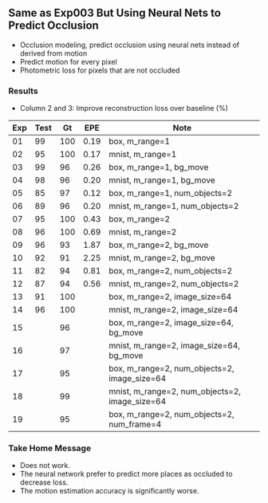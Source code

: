 ## Same as Exp003 But Using Neural Nets to Predict Occlusion

- Occlusion modeling, predict occlusion using neural nets instead of derived from motion
- Predict motion for every pixel
- Photometric loss for pixels that are not occluded

### Results

- Column 2 and 3: Improve reconstruction loss over baseline (%) 

| Exp  | Test | Gt   | EPE  | Note |
| ---- | ---- | ---- | ---- | ---- | 
| 01 | 99 | 100 | 0.19 | box, m_range=1 |
| 02 | 95 | 100 | 0.17 | mnist, m_range=1 |
| 03 | 99 | 96 | 0.26 | box, m_range=1, bg_move |
| 04 | 98 | 96 | 0.20 | mnist, m_range=1, bg_move |
| 05 | 85 | 97 | 0.12 | box, m_range=1, num_objects=2 |
| 06 | 89 | 96 | 0.20 | mnist, m_range=1, num_objects=2 |
| 07 | 95 | 100 | 0.43 | box, m_range=2 |
| 08 | 96 | 100 | 0.69 | mnist, m_range=2 |
| 09 | 96 | 93 | 1.87 | box, m_range=2, bg_move |
| 10 | 92 | 91 | 2.25 | mnist, m_range=2, bg_move |
| 11 | 82 | 94 | 0.81 | box, m_range=2, num_objects=2 |
| 12 | 87 | 94 | 0.56 | mnist, m_range=2, num_objects=2 |
| 13 | 91 | 100 |  | box, m_range=2, image_size=64 |
| 14 | 96 | 100 |  | mnist, m_range=2, image_size=64 |
| 15 |  | 96 |  | box, m_range=2, image_size=64, bg_move |
| 16 |  | 97 |  | mnist, m_range=2, image_size=64, bg_move |
| 17 |  | 95 |  | box, m_range=2, num_objects=2, image_size=64 |
| 18 |  | 99 |  | mnist, m_range=2, num_objects=2, image_size=64 |
| 19 |  | 95 |  | box, m_range=2, num_objects=2, num_frame=4 |

### Take Home Message

- Does not work. 
- The neural network prefer to predict more places as occluded to decrease loss.
- The motion estimation accuracy is significantly worse. 
